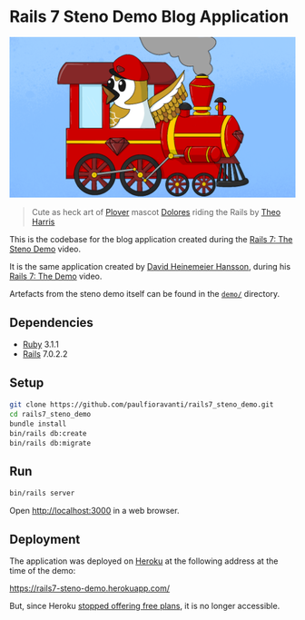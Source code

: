 # Rails 7 Steno Demo Blog Application

![Dolores on Rails][Dolores on Rails image url]

> Cute as heck art of [Plover][] mascot [Dolores][] riding the Rails by
> [Theo Harris][]

This is the codebase for the blog application created during the [Rails 7: The
Steno Demo][] video.

It is the same application created by [David Heinemeier Hansson][], during his
[Rails 7: The Demo][] video.

Artefacts from the steno demo itself can be found in the [`demo/`][] directory.

## Dependencies

- [Ruby][] 3.1.1
- [Rails][] 7.0.2.2

## Setup

```sh
git clone https://github.com/paulfioravanti/rails7_steno_demo.git
cd rails7_steno_demo
bundle install
bin/rails db:create
bin/rails db:migrate
```

## Run

```sh
bin/rails server
```

Open <http://localhost:3000> in a web browser.

## Deployment

The application was deployed on [Heroku][] at the following address at the time
of the demo:

<https://rails7-steno-demo.herokuapp.com/>

But, since Heroku [stopped offering free plans][], it is no longer accessible.

[David Heinemeier Hansson]: https://twitter.com/dhh
[`demo/`]: ./demo
[Dolores]: http://plover.stenoknight.com/2010/10/new-logo.html
[Dolores on Rails image url]: ./demo/dolores_on_rails.png
[Heroku]: https://heroku.com/
[Plover]: http://www.openstenoproject.org/
[Rails]: https://rubyonrails.org/
[Rails 7: The Steno Demo]: https://www.youtube.com/watch?v=7UuXIkHd2xM
[Rails 7: The Demo]: https://www.youtube.com/watch?v=mpWFrUwAN88
[Ruby]: https://www.ruby-lang.org/en/
[stopped offering free plans]: https://blog.heroku.com/next-chapter
[Theo Harris]: https://dribbble.com/Theosaurus-Rex
